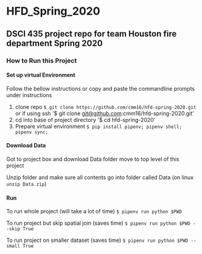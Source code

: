 # HFD_Spring_2020
DSCI 435 project repo for team Houston fire department Spring 2020
---
### How to Run this Project
#### Set up virtual Environment
Follow the bellow instructions or copy and paste the commandline prompts under instructions
1. clone repo
   `$ git clone https://github.com/cmm16/hfd-spring-2020.git`
  or if using ssh
  '$ git clone git@github.com:cmm16/hfd-spring-2020.git'
2. cd into base of project directory
   '$ cd hfd-spring-2020'
3. Prepare virtual environment
  `$ pip install pipenv; pipenv shell; pipenv sync;`
#### Download Data
Got to project box and download Data folder move to top level of this project

Unzip folder and make sure all contents go into folder called Data
(on linux `unzip Data.zip`)
#### Run
To run whole project (will take a lot of time)
`$ pipenv run python $PWD`

To run project but skip spatial join (saves time)
`$ pipenv run python $PWD --skip True`

To run project on smaller dataset (saves time)
`$ pipenv run python $PWD --small True`
